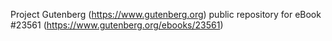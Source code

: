 Project Gutenberg (https://www.gutenberg.org) public repository for eBook #23561 (https://www.gutenberg.org/ebooks/23561)
